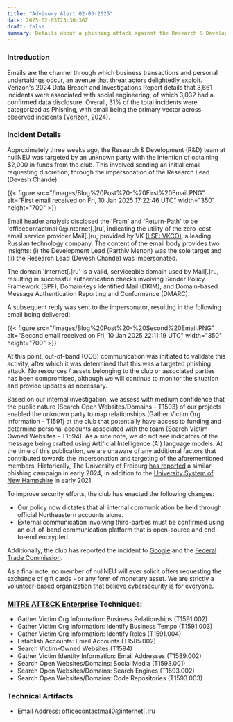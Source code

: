 ```yaml
---
title: "Advisory Alert 02-03-2025"
date: 2025-02-03T23:30:36Z
draft: false
summary: Details about a phishing attack against the Research & Development Team at nullNEU.
---
```


### Introduction

Emails are the channel through which business transactions and personal undertakings occur, an avenue that threat actors delightedly exploit. Verizon's 2024 Data Breach and Investigations Report details that 3,661 incidents were associated with social engineering, of which 3,032 had a confirmed data disclosure. Overall, 31% of the total incidents were categorized as Phishing, with email being the primary vector across observed incidents [(Verizon, 2024)](https://www.verizon.com/business/en-gb/resources/reports/2024/dbir/2024-dbir-data-breach-investigations-report.pdf?msockid=0b2436fa44d26e2e005b237d457a6fcf).

### Incident Details

Approximately three weeks ago, the Research & Development (R&D) team at nullNEU was targeted by an unknown party with the intention of obtaining $2,000 in funds from the club. This involved sending an initial email requesting discretion, through the impersonation of the Research Lead (Devesh Chande).

{{< figure src="/images/Blog%20Post%20-%20First%20Email.PNG" alt="First email received on Fri, 10 Jan 2025 17:22:46 UTC" width="350" height="700" >}}

Email header analysis disclosed the 'From' and 'Return-Path' to be 'officecontactmail0@internet[.]ru', indicating the utility of the zero-cost email service provider Mail[.]ru, provided by VK [(LSE: VKCO)](https://finance.yahoo.com/quote/VKCO.ME/), a leading Russian technology company. The content of the email body provides two insights: (i) the Development Lead (Parthiv Menon) was the sole target and (ii) the Research Lead (Devesh Chande) was impersonated.

The domain 'internet[.]ru' is a valid, serviceable domain used by Mail[.]ru, resulting in successful authentication checks involving Sender Policy Framework (SPF), DomainKeys Identified Mail (DKIM), and Domain-based Message Authentication Reporting and Conformance (DMARC).

A subsequent reply was sent to the impersonator, resulting in the following email being delivered:

{{< figure src="/images/Blog%20Post%20-%20Second%20Email.PNG" alt="Second email received on Fri, 10 Jan 2025 22:11:19 UTC" width="350" height="700" >}}

At this point, out-of-band (OOB) communication was initiated to validate this activity, after which it was determined that this was a targeted phishing attack. No resources / assets belonging to the club or associated parties has been compromised, although we will continue to monitor the situation and provide updates as necessary.

Based on our internal investigation, we assess with medium confidence that the public nature (Search Open Websites/Domains - T1593) of our projects enabled the unknown party to map relationships (Gather Victim Org Information - T1591) at the club that potentially have access to funding and determine personal accounts associated with the team (Search Victim-Owned Websites - T1594). As a side note, we do not see indicators of the message being crafted using Artificial Intelligence (AI) language models. At the time of this publication, we are unaware of any additional factors that contributed towards the impersonation and targeting of the aforementioned members. Historically, The University of Freiburg [has reported](https://www.rz.uni-freiburg.de/en/rz-en/news-alerts/aktuell-en/2024-03-14-16-25-phishing-scam-fraudulent-emails-from-20-12-internet.ru) a similar phishing campaign in early 2024, in addition to the [University System of New Hampshire](https://www.usnh.edu/it/blog/2021/02/phishing-email-subject-can-you-handle-me) in early 2021.

To improve security efforts, the club has enacted the following changes:

- Our policy now dictates that all internal communication be held through official Northeastern accounts alone.
- External communication involving third-parties must be confirmed using an out-of-band communication platform that is open-source and end-to-end encrypted.

Additionally, the club has reported the incident to [Google](https://support.google.com/mail/answer/8253?hl=en) and the [Federal Trade Commission](https://reportfraud.ftc.gov/).

As a final note, no member of nullNEU will ever solicit offers requesting the exchange of gift cards - or any form of monetary asset. We are strictly a volunteer-based organization that believe cybersecurity is for everyone.

### [MITRE ATT&CK Enterprise](https://attack.mitre.org/matrices/enterprise/) Techniques:

- Gather Victim Org Information: Business Relationships (T1591.002)
- Gather Victim Org Information: Identify Business Tempo (T1591.003)
- Gather Victim Org Information: Identify Roles (T1591.004)
- Establish Accounts: Email Accounts (T1585.002)
- Search Victim-Owned Websites (T1594)
- Gather Victim Identity Information: Email Addresses (T1589.002)
- Search Open Websites/Domains: Social Media (T1593.001)
- Search Open Websites/Domains: Search Engines (T1593.002)
- Search Open Websites/Domains: Code Repositories (T1593.003)

### Technical Artifacts

- Email Address: officecontactmail0@internet[.]ru
